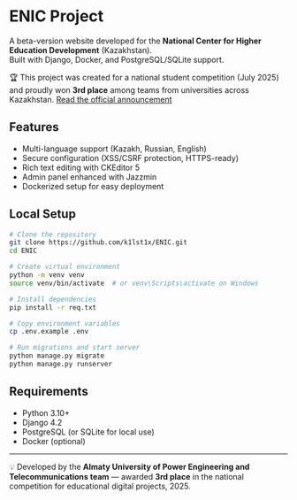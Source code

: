 # ENIC Project

A beta-version website developed for the **National Center for Higher Education Development** (Kazakhstan).  
Built with Django, Docker, and PostgreSQL/SQLite support.

🏆 This project was created for a national student competition (July 2025) and proudly won **3rd place** among teams from universities across Kazakhstan.
[Read the official announcement](https://enic-kazakhstan.edu.kz/en/post/266)

## Features
- Multi-language support (Kazakh, Russian, English)
- Secure configuration (XSS/CSRF protection, HTTPS-ready)
- Rich text editing with CKEditor 5
- Admin panel enhanced with Jazzmin
- Dockerized setup for easy deployment

## Local Setup

```bash
# Clone the repository
git clone https://github.com/k1lst1x/ENIC.git
cd ENIC

# Create virtual environment
python -m venv venv
source venv/bin/activate  # or venv\Scripts\activate on Windows

# Install dependencies
pip install -r req.txt

# Copy environment variables
cp .env.example .env

# Run migrations and start server
python manage.py migrate
python manage.py runserver
```

## Requirements
- Python 3.10+
- Django 4.2
- PostgreSQL (or SQLite for local use)
- Docker (optional)

---

💡 Developed by the **Almaty University of Power Engineering and Telecommunications team** — awarded **3rd place** in the national competition for educational digital projects, 2025.
